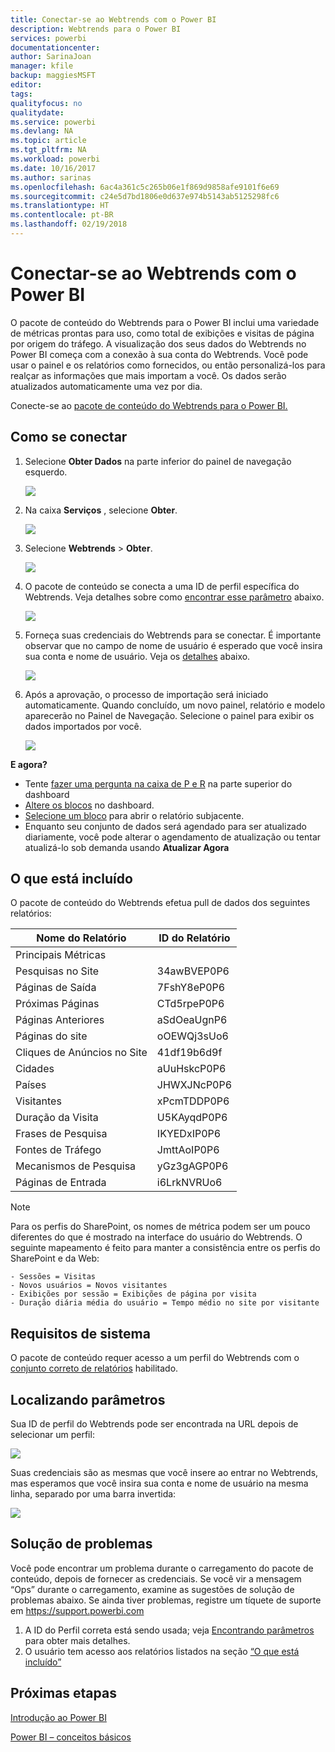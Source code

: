 ```yaml
---
title: Conectar-se ao Webtrends com o Power BI
description: Webtrends para o Power BI
services: powerbi
documentationcenter: 
author: SarinaJoan
manager: kfile
backup: maggiesMSFT
editor: 
tags: 
qualityfocus: no
qualitydate: 
ms.service: powerbi
ms.devlang: NA
ms.topic: article
ms.tgt_pltfrm: NA
ms.workload: powerbi
ms.date: 10/16/2017
ms.author: sarinas
ms.openlocfilehash: 6ac4a361c5c265b06e1f869d9858afe9101f6e69
ms.sourcegitcommit: c24e5d7bd1806e0d637e974b5143ab5125298fc6
ms.translationtype: HT
ms.contentlocale: pt-BR
ms.lasthandoff: 02/19/2018
---
```

# <a name="connect-to-webtrends-with-power-bi"></a>Conectar-se ao Webtrends com o Power BI
O pacote de conteúdo do Webtrends para o Power BI inclui uma variedade de métricas prontas para uso, como total de exibições e visitas de página por origem do tráfego. A visualização dos seus dados do Webtrends no Power BI começa com a conexão à sua conta do Webtrends. Você pode usar o painel e os relatórios como fornecidos, ou então personalizá-los para realçar as informações que mais importam a você.  Os dados serão atualizados automaticamente uma vez por dia.

Conecte-se ao [pacote de conteúdo do Webtrends para o Power BI.](https://app.powerbi.com/getdata/services/webtrends)

## <a name="how-to-connect"></a>Como se conectar
1. Selecione **Obter Dados** na parte inferior do painel de navegação esquerdo.
   
   ![](media/service-connect-to-webtrends/getdata3.png)
2. Na caixa **Serviços** , selecione **Obter**.
   
   ![](media/service-connect-to-webtrends/services.png)
3. Selecione **Webtrends** \> **Obter**.
   
   ![](media/service-connect-to-webtrends/webtrends.png)
4. O pacote de conteúdo se conecta a uma ID de perfil específica do Webtrends. Veja detalhes sobre como [encontrar esse parâmetro](#FindingParams) abaixo.
   
   ![](media/service-connect-to-webtrends/parameters.png)
5. Forneça suas credenciais do Webtrends para se conectar. É importante observar que no campo de nome de usuário é esperado que você insira sua conta e nome de usuário. Veja os [detalhes](#FindingParams) abaixo.
   
   ![](media/service-connect-to-webtrends/creds.png)
6. Após a aprovação, o processo de importação será iniciado automaticamente. Quando concluído, um novo painel, relatório e modelo aparecerão no Painel de Navegação. Selecione o painel para exibir os dados importados por você.
   
   ![](media/service-connect-to-webtrends/dashboard.png)

**E agora?**

* Tente [fazer uma pergunta na caixa de P e R](power-bi-q-and-a.md) na parte superior do dashboard
* [Altere os blocos](service-dashboard-edit-tile.md) no dashboard.
* [Selecione um bloco](service-dashboard-tiles.md) para abrir o relatório subjacente.
* Enquanto seu conjunto de dados será agendado para ser atualizado diariamente, você pode alterar o agendamento de atualização ou tentar atualizá-lo sob demanda usando **Atualizar Agora**

## <a name="whats-included"></a>O que está incluído
<a name="Included"></a>

O pacote de conteúdo do Webtrends efetua pull de dados dos seguintes relatórios:  

| Nome do Relatório | ID do Relatório |
| --- | --- |
| Principais Métricas | |
| Pesquisas no Site |34awBVEP0P6 |
| Páginas de Saída |7FshY8eP0P6 |
| Próximas Páginas |CTd5rpeP0P6 |
| Páginas Anteriores |aSdOeaUgnP6 |
| Páginas do site |oOEWQj3sUo6 |
| Cliques de Anúncios no Site |41df19b6d9f |
| Cidades |aUuHskcP0P6 |
| Países |JHWXJNcP0P6 |
| Visitantes |xPcmTDDP0P6 |
| Duração da Visita |U5KAyqdP0P6 |
| Frases de Pesquisa |IKYEDxIP0P6 |
| Fontes de Tráfego |JmttAoIP0P6 |
| Mecanismos de Pesquisa |yGz3gAGP0P6 |
| Páginas de Entrada |i6LrkNVRUo6 |

>[!NOTE]
>Para os perfis do SharePoint, os nomes de métrica podem ser um pouco diferentes do que é mostrado na interface do usuário do Webtrends. O seguinte mapeamento é feito para manter a consistência entre os perfis do SharePoint e da Web:   

    - Sessões = Visitas  
    - Novos usuários = Novos visitantes  
    - Exibições por sessão = Exibições de página por visita  
    - Duração diária média do usuário = Tempo médio no site por visitante  

## <a name="system-requirements"></a>Requisitos de sistema
O pacote de conteúdo requer acesso a um perfil do Webtrends com o [conjunto correto de relatórios](#Included) habilitado.

<a name="FindingParams"></a>

## <a name="finding-parameters"></a>Localizando parâmetros
Sua ID de perfil do Webtrends pode ser encontrada na URL depois de selecionar um perfil:

![](media/service-connect-to-webtrends/webtrendsparameters.png)

Suas credenciais são as mesmas que você insere ao entrar no Webtrends, mas esperamos que você insira sua conta e nome de usuário na mesma linha, separado por uma barra invertida:

![](media/service-connect-to-webtrends/webtrendscreds.png)

## <a name="troubleshooting"></a>Solução de problemas
Você pode encontrar um problema durante o carregamento do pacote de conteúdo, depois de fornecer as credenciais. Se você vir a mensagem “Ops” durante o carregamento, examine as sugestões de solução de problemas abaixo. Se ainda tiver problemas, registre um tíquete de suporte em https://support.powerbi.com

1. A ID do Perfil correta está sendo usada; veja [Encontrando parâmetros](#FindingParams) para obter mais detalhes.
2. O usuário tem acesso aos relatórios listados na seção [“O que está incluído”](#Included)

## <a name="next-steps"></a>Próximas etapas
[Introdução ao Power BI](service-get-started.md)

[Power BI – conceitos básicos](service-basic-concepts.md)


